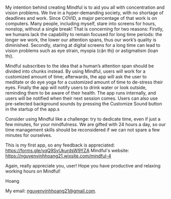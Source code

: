  My intention behind creating Mindful is to aid you all with concentration and vision problems. We live in a hyper-demanding society, with no shortage of deadlines and work. Since COVID, a major percentage of that work is on computers. Many people, including myself, stare into screens for hours, nonstop, without a single break! That is concerning for two reasons: Firstly, we humans lack the capability to remain focused for long time periods: the longer we work, the lower our attention spans, thus our work’s quality is diminished. Secondly, staring at digital screens for a long time can lead to vision problems such as eye strain, myopia (cận thị) or astigmatism (loạn thị).

Mindful subscribes to the idea that a human’s attention span should be divided into chunks instead. By using Mindful, users will work for a customized amount of time; afterwards, the app will ask the user to meditate or do eye yoga for a customized amount of time to de-stress their eyes. Finally the app will notify users to drink water or look outside, reminding them to be aware of their health. The app runs internally, and users will be notified when their next session comes. Users can also use pre-selected background sounds by pressing the Customize Sound button in the startup of the app.s

Consider using Mindful like a challenge: try to dedicate time, even if just a few minutes, for your mindfulness. We are gifted with 24 hours a day, so our time management skills should be reconsidered if we can not spare a few minutes for ourselves.

This is my first app, so any feedback is appreciated: https://forms.gle/yqQ9SvUkurdsW9YZA
Mindful's website: https://nguyenvinhhoang21.wixsite.com/mindful-4

Again, really appreciate you, user! Hope you have productive and relaxing working hours on Mindful!

Hoang

My email: nguyenvinhhoang21@gmail.com.
